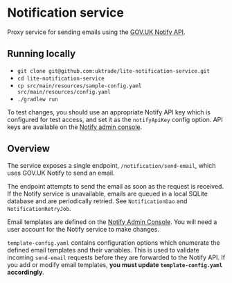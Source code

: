 # Notification service

Proxy service for sending emails using the [GOV.UK Notify API](https://www.notifications.service.gov.uk). 

## Running locally

* `git clone git@github.com:uktrade/lite-notification-service.git`
* `cd lite-notification-service` 
* `cp src/main/resources/sample-config.yaml src/main/resources/config.yaml`
* `./gradlew run`

To test changes, you should use an appropriate Notify API key which is configured for test access, and set it as the `notifyApiKey`
config option. API keys are available on the [Notify admin console](https://www.notifications.service.gov.uk/services/f3d8fb42-a34b-4d85-8ac2-a62006a197dc/api/keys).

## Overview

The service exposes a single endpoint, `/notification/send-email`, which uses GOV.UK Notify to send an email.

The endpoint attempts to send the email as soon as the request is received. If the Notify service is unavailable, emails
are queued in a local SQLite database and are periodically retried. See `NotificationDao` and `NotificationRetryJob`.

Email templates are defined on the [Notify Admin Console](https://www.notifications.service.gov.uk/services/f3d8fb42-a34b-4d85-8ac2-a62006a197dc/templates).
You will need a user account for the Notify service to make changes.

`template-config.yaml` contains configuration options which enumerate the defined email templates and their variables. 
This is used to validate incoming `send-email` requests before they are forwarded to the Notify API. If you add or modify
email templates, **you must update `template-config.yaml` accordingly**. 
